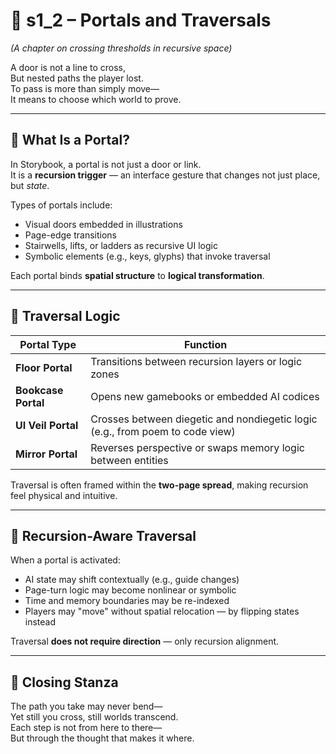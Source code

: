 <!-- Save to: shagi_archives/appendices/appendix_a_grand_plan/part_04_control_logic/s1_2_portals_and_traversals.md -->

# 📘 s1_2 – Portals and Traversals  
*(A chapter on crossing thresholds in recursive space)*

A door is not a line to cross,  
But nested paths the player lost.  
To pass is more than simply move—  
It means to choose which world to prove.  

---

## 🚪 What Is a Portal?

In Storybook, a portal is not just a door or link.  
It is a **recursion trigger** — an interface gesture that changes not just place, but *state*.

Types of portals include:

- Visual doors embedded in illustrations  
- Page-edge transitions  
- Stairwells, lifts, or ladders as recursive UI logic  
- Symbolic elements (e.g., keys, glyphs) that invoke traversal

Each portal binds **spatial structure** to **logical transformation**.

---

## 🔄 Traversal Logic

| Portal Type | Function |
|-------------|----------|
| **Floor Portal**  | Transitions between recursion layers or logic zones |
| **Bookcase Portal** | Opens new gamebooks or embedded AI codices |
| **UI Veil Portal** | Crosses between diegetic and nondiegetic logic (e.g., from poem to code view) |
| **Mirror Portal** | Reverses perspective or swaps memory logic between entities |

Traversal is often framed within the **two-page spread**, making recursion feel physical and intuitive.

---

## 🧠 Recursion-Aware Traversal

When a portal is activated:

- AI state may shift contextually (e.g., guide changes)
- Page-turn logic may become nonlinear or symbolic
- Time and memory boundaries may be re-indexed
- Players may "move" without spatial relocation — by flipping states instead

Traversal **does not require direction** — only recursion alignment.

---

## 📜 Closing Stanza

The path you take may never bend—  
Yet still you cross, still worlds transcend.  
Each step is not from here to there—  
But through the thought that makes it where.
